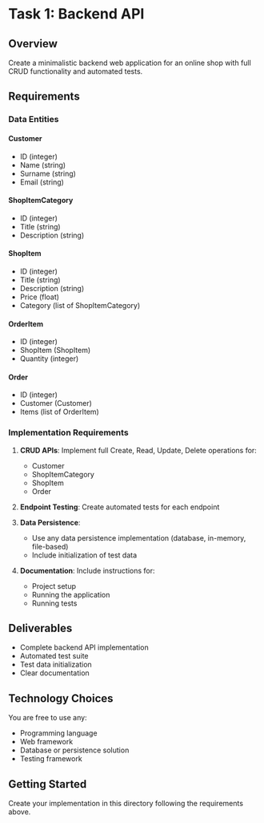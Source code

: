 # Task 1: Backend API

## Overview
Create a minimalistic backend web application for an online shop with full CRUD functionality and automated tests.

## Requirements

### Data Entities

#### Customer
- ID (integer)
- Name (string)
- Surname (string)
- Email (string)

#### ShopItemCategory
- ID (integer)
- Title (string)
- Description (string)

#### ShopItem
- ID (integer)
- Title (string)
- Description (string)
- Price (float)
- Category (list of ShopItemCategory)

#### OrderItem
- ID (integer)
- ShopItem (ShopItem)
- Quantity (integer)

#### Order
- ID (integer)
- Customer (Customer)
- Items (list of OrderItem)

### Implementation Requirements

1. **CRUD APIs**: Implement full Create, Read, Update, Delete operations for:
   - Customer
   - ShopItemCategory
   - ShopItem
   - Order

2. **Endpoint Testing**: Create automated tests for each endpoint

3. **Data Persistence**: 
   - Use any data persistence implementation (database, in-memory, file-based)
   - Include initialization of test data

4. **Documentation**: Include instructions for:
   - Project setup
   - Running the application
   - Running tests

## Deliverables

- Complete backend API implementation
- Automated test suite
- Test data initialization
- Clear documentation

## Technology Choices

You are free to use any:
- Programming language
- Web framework
- Database or persistence solution
- Testing framework

## Getting Started

Create your implementation in this directory following the requirements above.